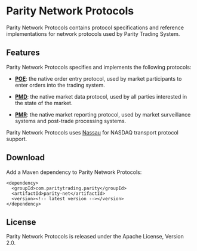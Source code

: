 Parity Network Protocols
========================

Parity Network Protocols contains protocol specifications and reference
implementations for network protocols used by Parity Trading System.


Features
--------

Parity Network Protocols specifies and implements the following protocols:

- [**POE**](doc/POE.md): the native order entry protocol, used by market
  participants to enter orders into the trading system.

- [**PMD**](doc/PMD.md): the native market data protocol, used by all
  parties interested in the state of the market.

- [**PMR**](doc/PMR.md): the native market reporting protocol, used by
  market surveillance systems and post-trade processing systems.

Parity Network Protocols uses [Nassau][] for NASDAQ transport protocol
support.

  [Nassau]: https://github.com/paritytrading/nassau


Download
--------

Add a Maven dependency to Parity Network Protocols:

    <dependency>
      <groupId>com.paritytrading.parity</groupId>
      <artifactId>parity-net</artifactId>
      <version><!-- latest version --></version>
    </dependency>


License
-------

Parity Network Protocols is released under the Apache License, Version 2.0.
